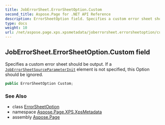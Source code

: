 ```yaml
---
title: JobErrorSheet.ErrorSheetOption.Custom
second_title: Aspose.Page for .NET API Reference
description: ErrorSheetOption field. Specifies a custom error sheet should be output. If a JobErrorSheetSourceParameterInit element is not specified this Option should be ignored
type: docs
weight: 10
url: /net/aspose.page.xps.xpsmetadata/joberrorsheet.errorsheetoption/custom/
---
```

## JobErrorSheet.ErrorSheetOption.Custom field

Specifies a custom error sheet should be output. If a [`JobErrorSheetSource`](../../joberrorsheetsource/)[`ParameterInit`](../../parameterinit/) element is not specified, this Option should be ignored.

```csharp
public ErrorSheetOption Custom;
```

### See Also

* class [ErrorSheetOption](../)
* namespace [Aspose.Page.XPS.XpsMetadata](../../joberrorsheet.errorsheetoption/)
* assembly [Aspose.Page](../../../)


